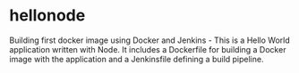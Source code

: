 # hellonode
Building first docker image using Docker and Jenkins - This is a Hello World
application written with Node. It includes a Dockerfile for building a Docker
image with the application and a Jenkinsfile defining a build pipeline.
